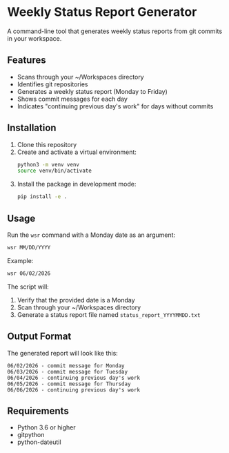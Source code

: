 # Weekly Status Report Generator

A command-line tool that generates weekly status reports from git commits in your workspace.

## Features

- Scans through your ~/Workspaces directory
- Identifies git repositories
- Generates a weekly status report (Monday to Friday)
- Shows commit messages for each day
- Indicates "continuing previous day's work" for days without commits

## Installation

1. Clone this repository
2. Create and activate a virtual environment:
   ```bash
   python3 -m venv venv
   source venv/bin/activate
   ```
3. Install the package in development mode:
   ```bash
   pip install -e .
   ```

## Usage

Run the `wsr` command with a Monday date as an argument:

```bash
wsr MM/DD/YYYY
```

Example:
```bash
wsr 06/02/2026
```

The script will:
1. Verify that the provided date is a Monday
2. Scan through your ~/Workspaces directory
3. Generate a status report file named `status_report_YYYYMMDD.txt`

## Output Format

The generated report will look like this:
```
06/02/2026 - commit message for Monday
06/03/2026 - commit message for Tuesday
06/04/2026 - continuing previous day's work
06/05/2026 - commit message for Thursday
06/06/2026 - continuing previous day's work
```

## Requirements

- Python 3.6 or higher
- gitpython
- python-dateutil 